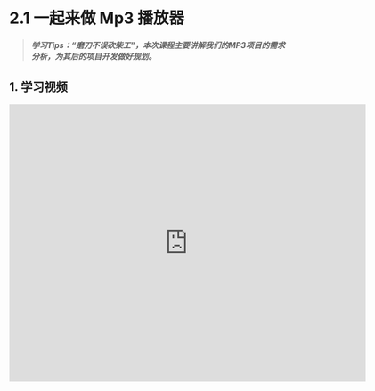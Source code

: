 # 2.1 一起来做 Mp3 播放器

>##### 学习Tips：“磨刀不误砍柴工”，本次课程主要讲解我们的MP3项目的需求分析，为其后的项目开发做好规划。

## 1. 学习视频

<iframe frameborder="0" width="640" height="498" src="https://v.qq.com/iframe/player.html?vid=z0180bhmznp&tiny=0&auto=0" allowfullscreen></iframe>

